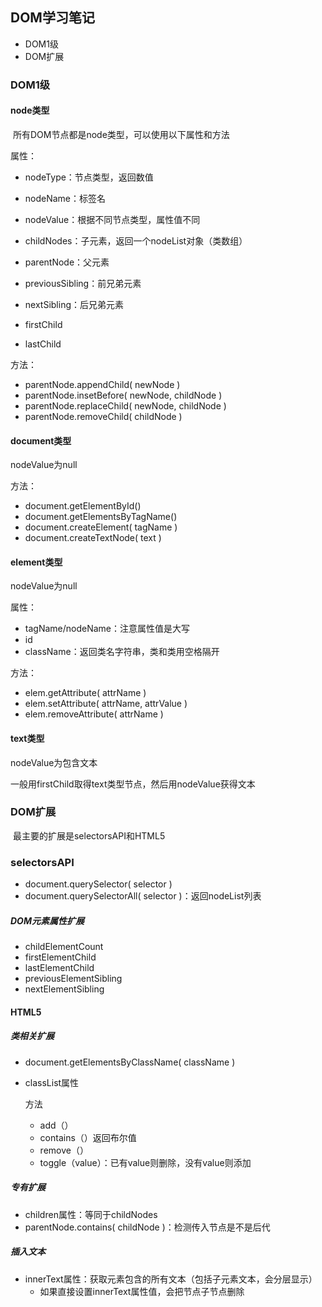 ## DOM学习笔记

- DOM1级
- DOM扩展

### DOM1级

#### node类型

​	所有DOM节点都是node类型，可以使用以下属性和方法

属性：

- nodeType：节点类型，返回数值

- nodeName：标签名
- nodeValue：根据不同节点类型，属性值不同
- childNodes：子元素，返回一个nodeList对象（类数组）
- parentNode：父元素
- previousSibling：前兄弟元素
- nextSibling：后兄弟元素
- firstChild
- lastChild

方法：

- parentNode.appendChild( newNode )
- parentNode.insetBefore( newNode, childNode )
- parentNode.replaceChild( newNode, childNode )
- parentNode.removeChild( childNode )

#### document类型

nodeValue为null

方法：

- document.getElementById()
- document.getElementsByTagName()
- document.createElement( tagName ) 
- document.createTextNode( text )

#### element类型

nodeValue为null

属性：

- tagName/nodeName：注意属性值是大写
- id
- className：返回类名字符串，类和类用空格隔开

方法：

- elem.getAttribute( attrName )
- elem.setAttribute( attrName, attrValue )
- elem.removeAttribute( attrName )

#### text类型

nodeValue为包含文本

一般用firstChild取得text类型节点，然后用nodeValue获得文本



### DOM扩展

​	最主要的扩展是selectorsAPI和HTML5

### selectorsAPI

- document.querySelector( selector )
- document.querySelectorAll( selector )：返回nodeList列表

##### DOM元素属性扩展

- childElementCount
- firstElementChild
- lastElementChild
- previousElementSibling
- nextElementSibling

#### HTML5

##### 类相关扩展

- document.getElementsByClassName( className )

- classList属性

  方法

  - add（）
  - contains（）返回布尔值
  - remove（）
  - toggle（value）：已有value则删除，没有value则添加

##### 专有扩展

- children属性：等同于childNodes
- parentNode.contains( childNode )：检测传入节点是不是后代

##### 插入文本

- innerText属性：获取元素包含的所有文本（包括子元素文本，会分层显示）
  - 如果直接设置innerText属性值，会把节点子节点删除
